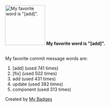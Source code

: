 <img src="https://my-badges.github.io/my-badges/favorite-word.png" alt="My favorite word is &quot;[add]&quot;." title="My favorite word is &quot;[add]&quot;." width="128">
<strong>My favorite word is &quot;[add]&quot;.</strong>
<br><br>

My favorite commit message words are:

1. [add] (used 741 times)
2. [fix] (used 502 times)
3. add (used 431 times)
4. update (used 382 times)
5. component (used 313 times)


Created by <a href="https://github.com/my-badges/my-badges">My Badges</a>